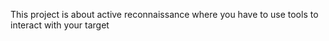 This project is about active reconnaissance where you have to use tools to interact with your target